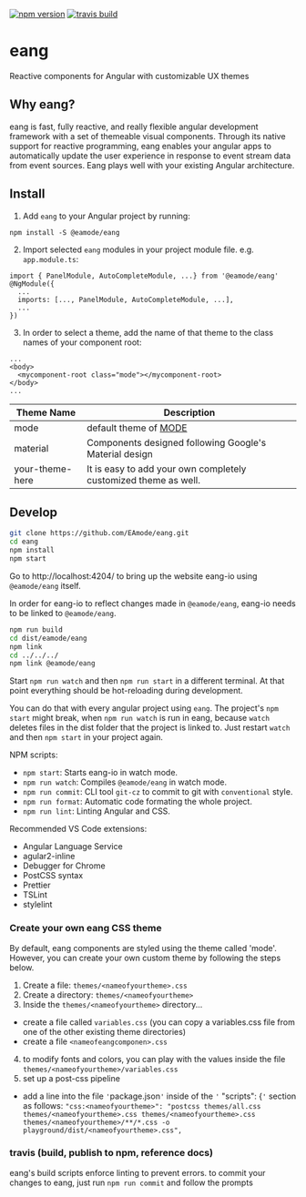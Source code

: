 [![npm version](https://img.shields.io/npm/v/@eamode/eang.svg)](https://www.npmjs.com/package/@eamode/eang) 
[![travis build](https://img.shields.io/travis/EAmode/eang.svg)](https://travis-ci.org/EAmode/eang)

# eang
Reactive components for Angular with customizable UX themes

## Why eang?
eang is fast, fully reactive, and really flexible angular development framework with a set of themeable visual components. Through its native support for reactive programming, eang enables your angular apps to automatically update the user experience in response to event stream data from event sources. Eang plays well with your existing Angular architecture.

## Install
1. Add `eang` to your Angular project by running:

```npm install -S @eamode/eang``` 

2. Import selected `eang` modules in your project module file. e.g. `app.module.ts`:

```
import { PanelModule, AutoCompleteModule, ...} from '@eamode/eang'
@NgModule({
  ...
  imports: [..., PanelModule, AutoCompleteModule, ...],
  ...
})
```

3. In order to select a theme, add the name of that theme to the class names of your component root:

```
...
<body>
  <mycomponent-root class="mode"></mycomponent-root>
</body>
...
```
| Theme Name | Description |
|------------|-------------|
| mode       | default theme of [MODE](https://www.eamode.com) |
| material   | Components designed following Google's Material design |
| your-theme-here | It is easy to add your own completely customized theme as well.|

## Develop
```sh
git clone https://github.com/EAmode/eang.git
cd eang
npm install
npm start
```
Go to http://localhost:4204/ to bring up the website eang-io using `@eamode/eang` itself.

In order for eang-io to reflect changes made in `@eamode/eang`, eang-io needs to be linked to `@eamode/eang`.

```sh
npm run build
cd dist/eamode/eang
npm link
cd ../../../
npm link @eamode/eang
```

Start `npm run watch` and then `npm run start` in a different terminal. At that point everything should be hot-reloading during development.

You can do that with every angular project using `eang`. The project's `npm start` might break, when `npm run watch` is run in eang, because `watch` deletes files in the dist folder that the project is linked to. Just restart `watch` and then `npm start` in your project again.

NPM scripts:
- `npm start`: Starts eang-io in watch mode.
- `npm run watch`: Compiles `@eamode/eang` in watch mode.
- `npm run commit`: CLI tool `git-cz` to commit to git with `conventional` style.
- `npm run format`: Automatic code formating the whole project.
- `npm run lint`: Linting Angular and CSS.

Recommended VS Code extensions:
- Angular Language Service
- agular2-inline
- Debugger for Chrome
- PostCSS syntax
- Prettier
- TSLint
- stylelint

### Create your own eang CSS theme
By default, eang components are styled using the theme called 'mode'. However, you can create your own custom theme by following the steps below.
1. Create a file: `themes/<nameofyourtheme>.css`
2. Create a directory: `themes/<nameofyourtheme>`
3. Inside the `themes/<nameofyourtheme>` directory...
  * create a file called `variables.css` (you can copy a variables.css file from one of the other existing theme directories)
  * create a file `<nameofeangcomponen>.css`
4. to modify fonts and colors, you can play with the values inside the file `themes/<nameofyourtheme>/variables.css`
5. set up a post-css pipeline
  * add a line into the file `'`package.json`'` inside of the `'` "scripts": {`'` section as follows: `"css:<nameofyourtheme>": "postcss themes/all.css themes/<nameofyourtheme>.css themes/<nameofyourtheme>.css themes/<nameofyourtheme>/**/*.css -o playground/dist/<nameofyourtheme>.css",`


### travis (build, publish to npm, reference docs)
eang's build scripts enforce linting to prevent errors.
to commit your changes to eang, just  run `npm run commit` and follow the prompts
